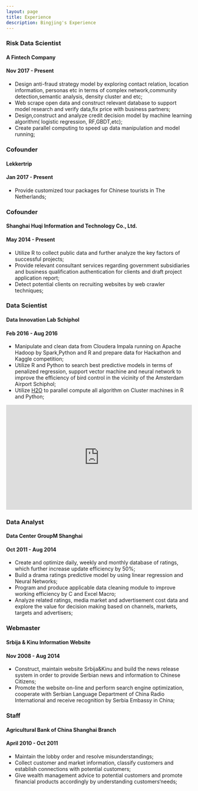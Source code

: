 ```yaml
---
layout: page
title: Experience
description: Bingjing's Experience
---
```



###  Risk Data Scientist  
####  A Fintech Company  
####  Nov 2017 - Present

- Design anti-fraud strategy model by exploring contact relation, location information,
personas etc in terms of complex network,community detection,semantic analysis, density cluster and etc; <br />
- Web scrape open data and construct relevant database to support model research
and verify data,fix price with business partners; <br />
- Design,construct and analyze credit decision model by machine learning algorithm(
logistic regression, RF,GBDT,etc); <br />
- Create parallel computing to speed up data manipulation and model running; <br />


###  Cofounder  
####  Lekkertrip  
####  Jan 2017 - Present

- Provide customized tour packages for Chinese tourists in The Netherlands; <br />



###  Cofounder  
####  Shanghai Huqi Information and Technology Co., Ltd.  
####  May 2014 - Present

- Utilize R to collect public data and further analyze the key factors of successful projects; <br />
- Provide relevant consultant services regarding government subsidiaries and business qualification authentication for clients and draft project application report; <br />
- Detect potential clients on recruiting websites by web crawler techniques; <br />


###  Data Scientist 
####  Data Innovation Lab Schiphol  
####  Feb 2016 - Aug 2016

- Manipulate and clean data from Cloudera Impala running on Apache Hadoop by Spark,Python and R and prepare data for Hackathon and Kaggle competition;<br />
- Utilize R and Python to search best predictive models in terms of penalized regression, support vector machine and neural network to improve the efficiency of bird control in the vicinity of the Amsterdam Airport Schiphol;<br />
- Utilize [H2O](https://www.h2o.ai/) to parallel compute all algorithm on Cluster machines in R and Python;<br />

<div style="position:relative;height:0;padding-bottom:56.25%"><iframe src="https://www.youtube.com/embed/yt3SOl3uVsg?ecver=2" width="640" height="360" frameborder="0" style="position:absolute;width:100%;height:100%;left:0" allowfullscreen></iframe></div>


###  Data Analyst
####  Data Center GroupM Shanghai 
####  Oct 2011 - Aug 2014

-	Create and optimize daily, weekly and monthly database of ratings, which further increase update efficiency by 50%;<br/>
-	Build a drama ratings predictive model by using linear regression and Neural Networks;<br/>
-	Program and produce applicable data cleaning module to improve working efficiency by C and Excel Macro;<br/>
-	Analyze related ratings, media market and advertisement cost data and explore the value for decision making based on channels, markets, targets and advertisers;<br/>


###  Webmaster
####  Srbija & Kinu Information Website
####  Nov 2008 - Aug 2014

- Construct, maintain website Srbija&Kinu and build the news release system in order to provide Serbian news and information to Chinese Citizens;<br/>
- Promote the website on-line and perform search engine optimization, cooperate with Serbian Language Department of China Radio International and receive recognition by Serbia Embassy in China;<br/>


###  Staff
####  Agricultural Bank of China Shanghai Branch
####  April 2010 - Oct 2011

-	Maintain the lobby order and resolve misunderstandings;<br/>
-	Collect customer and market information, classify customers and establish connections with potential customers;<br/>
-	Give wealth management advice to potential customers and promote financial products accordingly by understanding customers‘needs;<br/>


